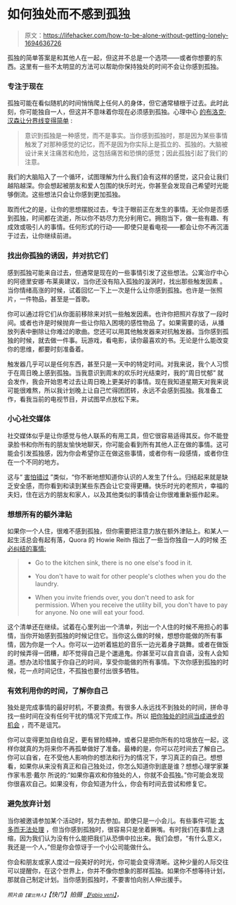 # 如何独处而不感到孤独

> 原文：<https://lifehacker.com/how-to-be-alone-without-getting-lonely-1694636726>

孤独的简单答案是和其他人在一起，但这并不总是一个选项——或者你想要的东西。这里有一些不太明显的方法可以帮助你保持独处的时间不会让你感到孤独。



### 专注于现在

孤独可能在看似随机的时间悄悄爬上任何人的身体，但它通常植根于过去。此时此刻，你可能独自一人，但这并不意味着你现在必须感到孤独。心理中心 [的布洛克·汉森让分界线变得简单](http://psychcentral.com/blog/archives/2012/07/16/10-more-ideas-to-help-with-loneliness/) :

> 意识到孤独是一种感觉，而不是事实。当你感到孤独时，那是因为某些事情触发了对那种感觉的记忆，而不是因为你实际上是孤立的、孤独的。大脑被设计来关注痛苦和危险，这包括痛苦和恐惧的感觉；因此孤独引起了我们的注意。

我们的大脑陷入了一个循环，试图理解为什么我们会有这样的感觉，这只会让我们越陷越深。你会想起被朋友和爱人包围的快乐时光，你甚至会发现自己希望时光能够倒流。这些想法只会让你感到更加孤独。

取而代之的是，让你的思想摆脱过去，专注于眼前正在发生的事情。无论你是否感到孤独，时间都在流逝，所以你不妨尽力充分利用它。拥抱当下，做一些有趣、有成效或吸引人的事情。任何形式的行动——即使只是看电视——都会让你不再沉湎于过去，让你继续前进。

### 找出你孤独的诱因，并对抗它们

感到孤独可能来自过去，但通常是现在的一些事情引发了这些想法。公寓治疗中心的阿德里安娜·布莱奥建议，当你还没有陷入孤独的漩涡时，找出那些触发因素 。当你情绪高涨的时候，试着回忆一下上一次是什么让你感到孤独。也许是一张照片，一件物品，甚至是一首歌。

你可以通过将它们从你面前移除来对抗一些触发因素。也许你把照片存放了一段时间。或者也许是时候抛弃一些让你陷入困境的感性物品 了。如果需要的话，从播放列表中删除让你难过的歌曲。您还可以用其他触发器来对抗触发器。当你感到孤独的时候，就去做一件事。玩游戏，看电影，读你最喜欢的书。无论是什么能改变你的思维，都要时刻准备着。

触发器几乎可以是任何东西，甚至只是一天中的特定时间。对我来说，我个人习惯于在周日晚上感到孤独。当我意识到周末的欢乐时光结束时，我的“周日忧郁” 就会发作，我会开始思考过去让周日晚上更美好的事情。现在我知道星期天对我来说可能很难熬，所以我计划晚上让自己忙得团团转，永远不会感到孤独。我准备工作，看我当前的电视节目，并试图早点放松下来。

### 小心社交媒体

社交媒体似乎是让你感觉与他人联系的有用工具，但它很容易适得其反。你不能登录脸书和你所有的朋友愉快地聊天，你可能会看到所有其他人正在做的事情。这可能会引发孤独感，因为你会希望你正在做这些事情，或者你有一段感情，或者你住在一个不同的地方。

这与“ [害怕错过](https://lifehacker.com/how-can-i-overcome-my-fear-of-missing-out-1148725866) ”类似，“你不断地想知道你认识的人发生了什么。归结起来就是缺乏安全感，而你看到和读到某些东西会让它变得更糟。快乐时光的老照片，幸福的夫妇，住在远方的朋友和家人，以及其他类似的事情会让你很难重新振作起来。

### 想想所有的额外津贴

如果你一个人住，很难不感到孤独，但你需要把注意力放在额外津贴上。和某人一起生活总会有起有落，Quora 的 Howie Reith 指出了一些当你独自一人的时候 [不必纠结的事情:](http://www.quora.com/Can-living-alone-ever-be-joyous/answer/Howie-Reith)

> *   Go to the kitchen sink, there is no one else's food in it.
>     
> *   You don't have to wait for other people's clothes when you do the laundry.
>     
> *   When you invite friends over, you don't need to ask for permission. When you receive the utility bill, you don't have to pay for anyone. No one will eat your food.

这个清单还在继续。试着在心里列出一个清单，列出一个人住的时候不用担心的事情，当你开始感到孤独的时候记住它。当你这么做的时候，想想你能做的所有事情，因为你是一个人。你可以一边听着尴尬的音乐一边光着身子跳舞。或者在做饭的时候弄得一团糟，却不觉得自己是个邋遢鬼。你甚至可以自言自语，没有人会知道。想办法珍惜属于你自己的时间，享受你能做的所有事情。下次你感到孤独的时候，花一点时间记住，不孤独也要付出很多牺牲。

### 有效利用你的时间，了解你自己

独处是完成事情的最好时机，不要浪费。有很多人永远找不到独处的时间，拼命寻找一些时间在没有任何干扰的情况下完成工作。所以 [把你独处的时间当成进步的机会](https://lifehacker.com/how-to-use-your-alone-time-more-productively-and-actua-481557354) ，而不是诅咒。

你可以变得更加自给自足，更有冒险精神，或者只是把你所有的垃圾放在一起，这样你就真的为将来你不再孤单做好了准备。最棒的是，你可以花时间去了解自己。你可以自省，在不受他人影响你的想法和行为的情况下，学习真正的自己。想想看，如果你从来没有真正和自己独处过，你怎么知道你到底是谁？想想心理学家兼作家韦恩·戴尔 所说的:“如果你喜欢和你独处的人，你就不会孤独。”你可能会发现你很喜欢自己。如果没有，你会知道为什么，你会有时间去尝试和修复它。

### **避免放弃计划**

当你被邀请参加某个活动时，努力去参加。即使只是一小会儿。有些事件可能 [太多而无法处理](https://lifehacker.com/how-to-back-out-of-a-social-commitment-without-being-a-1657113535) ，但当你感到孤独时，很容易只是坐着撅嘴。有时我们在事情上退缩，因为我们认为没有什么能把我们从恐惧中拉出来。我们会想，“有什么意义，我还是一个人，”但是你会惊讶于一个小公司能做什么。

你会和朋友或家人度过一段美好的时光，你可能会变得清晰。这种少量的人际交往可以提醒你，在这个世界上，你并不像你想象的那样孤独。如果你不想等待计划，那就自己制定计划。当你感到孤独时，不要害怕向别人伸出援手。

<small>*照片由*</small><small><small>*【霍比特人】*</small></small>*【快门】拍摄* [<small>*【Fabio veni】*</small>](https://www.flickr.com/photos/fabiovenni/58483600)*，*